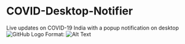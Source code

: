 # COVID-Desktop-Notifier
Live updates on COVID-19 India with a popup notification on desktop
![GitHub Logo](/images/logo.png)
Format: ![Alt Text](https://img.shields.io/badge/Python-3.7.4-red)
